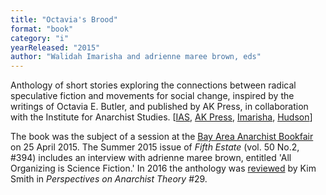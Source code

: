 ```yaml
---
title: "Octavia's Brood"
format: "book"
category: "i"
yearReleased: "2015"
author: "Walidah Imarisha and adrienne maree brown, eds"
---
```

Anthology of short stories exploring the connections  between radical speculative fiction and movements for social change, inspired by  the writings of Octavia E. Butler, and published by AK Press, in collaboration  with the Institute for Anarchist Studies. [<a href="http://anarchistnews.org/content/institute-anarchist-studies-winter-2015-newsletter">IAS</a>, <a href="http://www.revolutionbythebook.akpress.org/imagine-a-world-without-prisons/"> AK Press</a>, <a href="http://www.truth-out.org/opinion/item/29438-rewriting-the-future"> Imarisha</a>, <a href="http://boingboing.net/2015/04/02/octavias-brood.html?utm_source=feedburner&amp;utm_medium=feed&amp;utm_campaign=Feed:+boingboing/iBag+(Boing+Boing)"> Hudson</a>]

The book was the subject of a session at the <a href="http://bayareaanarchistbookfair.com/schedule/">Bay Area Anarchist  Bookfair</a> on 25 April 2015. The Summer 2015 issue of _Fifth Estate_  (vol. 50 No.2, #394) includes an interview with adrienne maree brown, entitled  'All Organizing is Science Fiction.' In 2016 the anthology was
<a href="https://www.pmpress.org/blog/2019/08/10/sisters-of-the-revolution-in-perspectives-on-anarchist-theory/"> reviewed</a> by Kim Smith in _Perspectives on Anarchist Theory_ #29.
